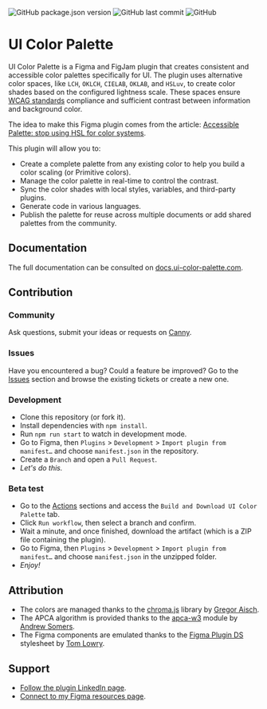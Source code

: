 ![GitHub package.json version](https://img.shields.io/github/package-json/v/a-ng-d/figma-ui-color-palette?color=informational) ![GitHub last commit](https://img.shields.io/github/last-commit/a-ng-d/figma-ui-color-palette?color=informational) ![GitHub](https://img.shields.io/github/license/a-ng-d/figma-ui-color-palette?color=informational)

# UI Color Palette
UI Color Palette is a Figma and FigJam plugin that creates consistent and accessible color palettes specifically for UI. The plugin uses alternative color spaces, like `LCH`, `OKLCH`, `CIELAB`, `OKLAB`, and `HSLuv`, to create color shades based on the configured lightness scale. These spaces ensure [WCAG standards](https://www.w3.org/WAI/standards-guidelines/wcag/) compliance and sufficient contrast between information and background color.

The idea to make this Figma plugin comes from the article: [Accessible Palette: stop using HSL for color systems](https://wildbit.com/blog/accessible-palette-stop-using-hsl-for-color-systems).

This plugin will allow you to:
- Create a complete palette from any existing color to help you build a color scaling (or Primitive colors).
- Manage the color palette in real-time to control the contrast.
- Sync the color shades with local styles, variables, and third-party plugins.
- Generate code in various languages.
- Publish the palette for reuse across multiple documents or add shared palettes from the community.

## Documentation
The full documentation can be consulted on [docs.ui-color-palette.com](https://uicp.link/docs).

## Contribution
### Community
Ask questions, submit your ideas or requests on [Canny](https://uicp.link/feature-requests).

### Issues
Have you encountered a bug? Could a feature be improved?
Go to the [Issues](https://uicp.link/report) section and browse the existing tickets or create a new one.

### Development
- Clone this repository (or fork it).
- Install dependencies with `npm install`.
- Run `npm run start` to watch in development mode.
- Go to Figma, then `Plugins` > `Development` > `Import plugin from manifest…` and choose `manifest.json` in the repository.
- Create a `Branch` and open a `Pull Request`.
- _Let's do this._

### Beta test
- Go to the [Actions](https://github.com/a-ng-d/figma-ui-color-palette/actions) sections and access the `Build and Download UI Color Palette` tab.
- Click `Run workflow`, then select a branch and confirm.
- Wait a minute, and once finished, download the artifact (which is a ZIP file containing the plugin).
- Go to Figma, then `Plugins` > `Development` > `Import plugin from manifest…` and choose `manifest.json` in the unzipped folder.
- _Enjoy!_

## Attribution
- The colors are managed thanks to the [chroma.js](https://github.com/gka/chroma.js) library by [Gregor Aisch](https://github.com/gka).
- The APCA algorithm is provided thanks to the [apca-w3](https://www.npmjs.com/package/apca-w3) module by [Andrew Somers](https://github.com/Myndex).
- The Figma components are emulated thanks to the [Figma Plugin DS](https://github.com/thomas-lowry/figma-plugin-ds) stylesheet by [Tom Lowry](https://github.com/thomas-lowry).

## Support
- [Follow the plugin LinkedIn page](https://uicp.link/network).
- [Connect to my Figma resources page](https://uicp.link/author).
